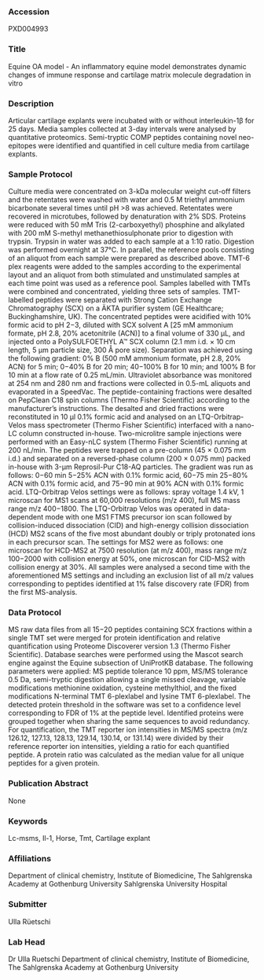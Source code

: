 ### Accession
PXD004993

### Title
Equine OA model -  An inflammatory equine model demonstrates dynamic changes of immune response and cartilage matrix molecule degradation in vitro

### Description
Articular cartilage explants were incubated with or without interleukin-1β for 25 days. Media samples collected at 3-day intervals were analysed by quantitative proteomics. Semi-tryptic COMP peptides containing novel neo-epitopes were identified and quantified in cell culture media from cartilage explants.

### Sample Protocol
Culture media were concentrated on 3-kDa molecular weight cut-off filters and the retentates were washed with water and 0.5 M triethyl ammonium bicarbonate several times until pH >8 was achieved. Retentates were recovered in microtubes, followed by denaturation with 2% SDS. Proteins were reduced with 50 mM Tris (2-carboxyethyl) phosphine and alkylated with 200 mM S-methyl methanethiosulphonate prior to digestion with trypsin. Trypsin in water was added to each sample at a 1:10 ratio. Digestion was performed overnight at 37°C. In parallel, the reference pools consisting of an aliquot from each sample were prepared as described above. TMT-6 plex reagents were added to the samples according to the experimental layout and an aliquot from both stimulated and unstimulated samples at each time point was used as a reference pool. Samples labelled with TMTs were combined and concentrated, yielding three sets of samples. TMT-labelled peptides were separated with Strong Cation Exchange Chromatography (SCX) on a ÄKTA purifier system (GE Healthcare; Buckinghamshire, UK). The concentrated peptides were acidified with 10% formic acid to pH 2−3, diluted with SCX solvent A [25 mM ammonium formate, pH 2.8, 20% acetonitrile (ACN)] to a final volume of 330 μL, and injected onto a PolySULFOETHYL A™ SCX column (2.1 mm i.d. × 10 cm length, 5 μm particle size, 300 Å pore size). Separation was achieved using the following gradient: 0% B (500 mM ammonium formate, pH 2.8, 20% ACN) for 5 min; 0−40% B for 20 min; 40−100% B for 10 min; and 100% B for 10 min at a flow rate of 0.25 mL/min. Ultraviolet absorbance was monitored at 254 nm and 280 nm and fractions were collected in 0.5-mL aliquots and evaporated in a SpeedVac. The peptide-containing fractions were desalted on PepClean C18 spin columns (Thermo Fisher Scientific) according to the manufacturer’s instructions. The desalted and dried fractions were reconstituted in 10 µl 0.1% formic acid and analysed on an LTQ-Orbitrap-Velos mass spectrometer (Thermo Fisher Scientific) interfaced with a nano-LC column constructed in-house. Two-microlitre sample injections were performed with an Easy-nLC system (Thermo Fisher Scientific) running at 200 nL/min. The peptides were trapped on a pre-column (45 × 0.075 mm i.d.) and separated on a reversed-phase column (200 × 0.075 mm) packed in-house with 3-μm Reprosil-Pur C18-AQ particles. The gradient was run as follows: 0−60 min 5−25% ACN with 0.1% formic acid, 60−75 min 25−80% ACN with 0.1% formic acid, and 75−90 min at 90% ACN with 0.1% formic acid. LTQ-Orbitrap Velos settings were as follows: spray voltage 1.4 kV, 1 microscan for MS1 scans at 60,000 resolutions (m/z 400), full MS mass range m/z 400−1800. The LTQ-Orbitrap Velos was operated in data-dependent mode with one MS1 FTMS precursor ion scan followed by collision-induced dissociation (CID) and high-energy collision dissociation (HCD) MS2 scans of the five most abundant doubly or triply protonated ions in each precursor scan. The settings for MS2 were as follows: one microscan for HCD-MS2 at 7500 resolution (at m/z 400), mass range m/z 100−2000 with collision energy at 50%, one microscan for CID-MS2 with collision energy at 30%. All samples were analysed a second time with the aforementioned MS settings and including an exclusion list of all m/z values corresponding to peptides identified at 1% false discovery rate (FDR) from the first MS-analysis.

### Data Protocol
MS raw data files from all 15−20 peptides containing SCX fractions within a single TMT set were merged for protein identification and relative quantification using Proteome Discoverer version 1.3 (Thermo Fisher Scientific). Database searches were performed using the Mascot search engine against the Equine subsection of UniProtKB database. The following parameters were applied: MS peptide tolerance 10 ppm, MS/MS tolerance 0.5 Da, semi-tryptic digestion allowing a single missed cleavage, variable modifications methionine oxidation, cysteine methylthiol, and the fixed modifications N-terminal TMT 6-plexlabel and lysine TMT 6-plexlabel. The detected protein threshold in the software was set to a confidence level corresponding to FDR of 1% at the peptide level. Identified proteins were grouped together when sharing the same sequences to avoid redundancy. For quantification, the TMT reporter ion intensities in MS/MS spectra (m/z 126.12, 127.13, 128.13, 129.14, 130.14, or 131.14) were divided by their reference reporter ion intensities, yielding a ratio for each quantified peptide. A protein ratio was calculated as the median value for all unique peptides for a given protein.

### Publication Abstract
None

### Keywords
Lc-msms, Il-1, Horse, Tmt, Cartilage explant

### Affiliations
Department of clinical chemistry, Institute of Biomedicine, The Sahlgrenska Academy at Gothenburg University
Sahlgrenska University Hospital

### Submitter
Ulla Rüetschi

### Lab Head
Dr Ulla Ruetschi
Department of clinical chemistry, Institute of Biomedicine, The Sahlgrenska Academy at Gothenburg University



